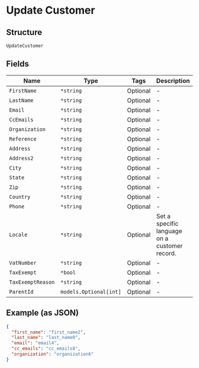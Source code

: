 
# Update Customer

## Structure

`UpdateCustomer`

## Fields

| Name | Type | Tags | Description |
|  --- | --- | --- | --- |
| `FirstName` | `*string` | Optional | - |
| `LastName` | `*string` | Optional | - |
| `Email` | `*string` | Optional | - |
| `CcEmails` | `*string` | Optional | - |
| `Organization` | `*string` | Optional | - |
| `Reference` | `*string` | Optional | - |
| `Address` | `*string` | Optional | - |
| `Address2` | `*string` | Optional | - |
| `City` | `*string` | Optional | - |
| `State` | `*string` | Optional | - |
| `Zip` | `*string` | Optional | - |
| `Country` | `*string` | Optional | - |
| `Phone` | `*string` | Optional | - |
| `Locale` | `*string` | Optional | Set a specific language on a customer record. |
| `VatNumber` | `*string` | Optional | - |
| `TaxExempt` | `*bool` | Optional | - |
| `TaxExemptReason` | `*string` | Optional | - |
| `ParentId` | `models.Optional[int]` | Optional | - |

## Example (as JSON)

```json
{
  "first_name": "first_name2",
  "last_name": "last_name0",
  "email": "email4",
  "cc_emails": "cc_emails8",
  "organization": "organization6"
}
```

